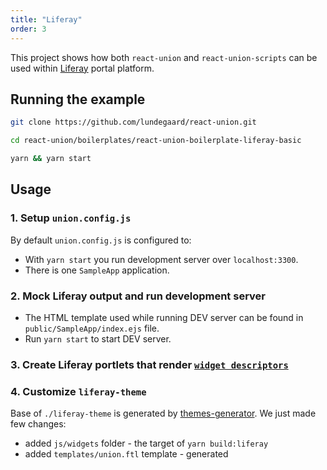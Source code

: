 ```yaml
---
title: "Liferay"
order: 3
---
```


This project shows how both `react-union` and `react-union-scripts` can be used within [Liferay](https://dev.liferay.com/) portal platform.

## Running the example

```sh
git clone https://github.com/lundegaard/react-union.git

cd react-union/boilerplates/react-union-boilerplate-liferay-basic

yarn && yarn start
```

## Usage

### 1. Setup `union.config.js`

By default `union.config.js` is configured to:

- With `yarn start` you run development server over `localhost:3300`.
- There is one `SampleApp` application.

### 2. Mock Liferay output and run development server

- The HTML template used while running DEV server can be found in `public/SampleApp/index.ejs` file.
- Run `yarn start` to start DEV server.

### 3. Create Liferay portlets that render [`widget descriptors`](https://github.com/lundegaard/react-union/blob/master/packages/react-union/API.md#widget-descriptor)

### 4. Customize `liferay-theme`

Base of `./liferay-theme` is generated by [themes-generator](https://dev.liferay.com/develop/tutorials/-/knowledge_base/7-0/themes-generator). We just made few changes:

- added `js/widgets` folder - the target of `yarn build:liferay`
- added `templates/union.ftl` template - generated <script /> tags for bundle scripts
- added `templates/portal-normal.ftl` template - we put include `union.ftl`
- added `js/widgets` and `templates/union.ftl` to `.gitignore`

### 5. Run proxy server over locally running Liferay instance

- Run `yarn start:proxy` to start proxy server with Hot Module Replacement available
- Configure proxy in `union.config.js`. By default the target is `localhost:8080`

### 6. Deploy production build to Liferay theme

- Run `yarn build:liferay`.
- Build theme in `liferay-theme` folder and deploy.

## Using the Boilerplate

Make sure you have Yarn v1.3.1 or higher and Node v8 or higher.

### Starting develop server

```sh
yarn start
```

### Starting proxy over Liferay

```sh
yarn start:proxy
```

### Production build

Bundle to `build` folder

```sh
yarn build
```

### Production build and deploy to Liferay theme

Bundle to Liferay theme's `js` folder

```sh
yarn build:liferay
```

### Running unit tests in watch mode

```sh
yarn test
```

### Analyze build

```sh
yarn build --release --analyze
```

## Project structure

```
react-union-boilerplate
├── public 				- Contains templates for your application builds
|	└── SampleApp		- Folder stores static assets for application SampleApp
|		└── css			- Shared CSS
|			└── ...
|		└── fonts		- Shared fonts
|			└── ...
|		└── index.ejs 	- Template for the html-webpack-plugin
|		└── union.ejs 	- Template for the html-webpack-plugin if `target=liferay`
|		└── favicon.ico
├── liferay-theme       - Liferay theme, target of build if `target=liferay`
├── src
|	├── apps			- Each nested folder defines different application build
|	|	└── SampleApp	- Folder for application SampleApp
|	|		└── fonts
|	|			└── ...
|	|		└── components
|	|			└── Root
|	|				└── Root.js
|	|				└── Root.css
|	|				└── index.js
|	|		└── index.js
|	|		└── routes.js
|	└── widgets
|		├── Content 	- Base folder for Content widget
|		|	└── components
|		|		└── ...
|		|	└── content.widget.js - Files with *.widget.js are loaded async when requested
|		|	└── route.js - Exports the React Union's route for the widget
|		└── Hero		- Base folder for Hero widget
|			└── components
|				└── ...
|			└── hero.widget.js
|			└── route.js
|
├── .babelrc 			- Babel config for ES6+ syntax
├── .editorconfig
├── .eslintignore
├── .eslintrc.js 		- Extends eslint-config-react-union
├── .gitignore
├── jest.config.js 		- Jest's config for unit testing
├── package.json
├── README.md
└── union.config.js 	- React Union scripts confiration
```

# FAQ

## _How to move out the `liferay-theme` folder from the root directory of my project?_

Just cut and place the folder to the new location. After that, update `paths.build` in `union.config.js`.
